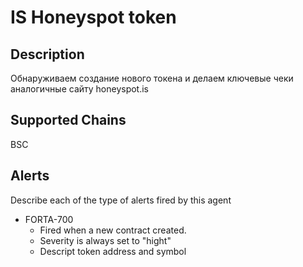 # IS Honeyspot token

## Description

Обнаруживаем создание нового токена и делаем ключевые чеки аналогичные сайту honeyspot.is
## Supported Chains

 BSC

## Alerts

Describe each of the type of alerts fired by this agent

- FORTA-700
  - Fired when a new contract created. 
  - Severity is always set to "hight" 
  - Descript token address and symbol


